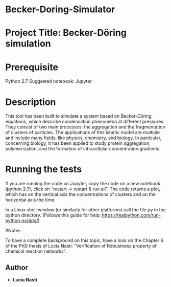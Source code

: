 # Becker-Doring-Simulator
# Project Title: Becker-Döring simulation

# Prerequisite
Python 2.7 
Suggested notebook: Jupyter

# Description
This tool has been built to simulate a system based on Becker-Döring equations, which describe condensation phenomena at different pressures. They consist of two main processes: the aggregation and the fragmentation of clusters of particles. The applications of this kinetic model are multiple and include many fields, like physics, chemistry, and biology. In particular, concerning biology, it has been applied to study protein aggregation, polymerization, and the formation of intracellular concentration gradients.


# Running the tests


If you are running the code on Jupyter, copy the code on a new notebook (python 2.7), click on “restart -> restart & run all”. 
The code returns a plot, which has on the vertical axis the concentrations of clusters and on the horizontal axis the time. 

In a Linux shell window (or similarly for other platforms) call
the file.py in the python directory. (Follows this guide for help: https://realpython.com/run-python-scripts/) 


#Notes

To have a complete background on this topic,  have a look on the Chapter 6 of the 
PhD thesis of Lucia Nasti: “Verification of Robustness property of chemical reaction networks”.

## Author

* **Lucia Nasti**
